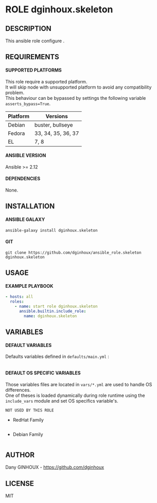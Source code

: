 # ROLE dginhoux.skeleton



## DESCRIPTION

This ansible role configure .



## REQUIREMENTS

#### SUPPORTED PLATFORMS

This role require a supported platform.<br />
It will skip node with unsupported platform to avoid any compatibility problem.<br />
This behaviour can be bypassed by settings the following variable `asserts_bypass=True`.

| Platform | Versions |
|----------|----------|
| Debian | buster, bullseye |
| Fedora | 33, 34, 35, 36, 37 |
| EL | 7, 8 |

#### ANSIBLE VERSION

Ansible >= 2.12

#### DEPENDENCIES

None.



## INSTALLATION

#### ANSIBLE GALAXY

```shell
ansible-galaxy install dginhoux.skeleton
```
#### GIT

```shell
git clone https://github.com/dginhoux/ansible_role.skeleton dginhoux.skeleton
```


## USAGE

#### EXAMPLE PLAYBOOK

```yaml
- hosts: all
  roles:
    - name: start role dginhoux.skeleton
      ansible.builtin.include_role:
        name: dginhoux.skeleton
```


## VARIABLES

#### DEFAULT VARIABLES

Defaults variables defined in `defaults/main.yml` : 

```yaml

```

#### DEFAULT OS SPECIFIC VARIABLES

Those variables files are located in `vars/*.yml` are used to handle OS differences.<br />
One of theses is loaded dynamically during role runtime using the `include_vars` module and set OS specifics variable's.

`NOT USED BY THIS ROLE`

* RedHat Family 

```yaml

```

* Debian Family 

```yaml

```


## AUTHOR

Dany GINHOUX - https://github.com/dginhoux



## LICENSE

MIT
